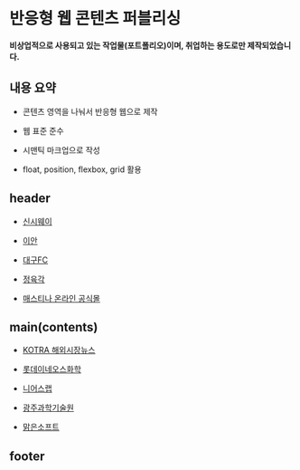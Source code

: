반응형 웹 콘텐츠 퍼블리싱
=============
**비상업적으로 사용되고 있는 작업물(포트폴리오)이며, 취업하는 용도로만 제작되었습니다.**

## 내용 요약

- 콘텐츠 영역을 나눠서 반응형 웹으로 제작

- 웹 표준 준수

- 시맨틱 마크업으로 작성

- float, position, flexbox, grid 활용

## header

- [신시웨이](https://wangkodok.github.io/Responsive-Web-Publishing/header-part-5/index.html "신시웨이")

- [이안](https://wangkodok.github.io/Responsive-Web-Publishing/header-part-4/index.html "이안")

- [대구FC](https://wangkodok.github.io/Responsive-Web-Publishing/header-part-3/index.html "대구FC")

- [정육각](https://wangkodok.github.io/Responsive-Web-Publishing/header-part-2/index.html "정육각")

- [매스티나 온라인 공식몰](https://wangkodok.github.io/Responsive-Web-Publishing/header-part-1/layout-media-test.html "매스티나 온라인 공식몰")

## main(contents)

- [KOTRA 해외시장뉴스](https://wangkodok.github.io/Responsive-Web-Publishing/main-part-5/index.html "KOTRA 해외시장뉴스")

- [롯데이네오스화학](https://wangkodok.github.io/Responsive-Web-Publishing/main-part-4/index.html "롯데이네오스화학")

- [니어스랩](https://wangkodok.github.io/Responsive-Web-Publishing/main-part-3/index.html "니어스랩")

- [광주과학기술원](https://wangkodok.github.io/Responsive-Web-Publishing/main-part-2/index.html "광주과학기술원")

- [맑은소프트](https://wangkodok.github.io/Responsive-Web-Publishing/main-part-1/index.html "맑은소프트")

## footer